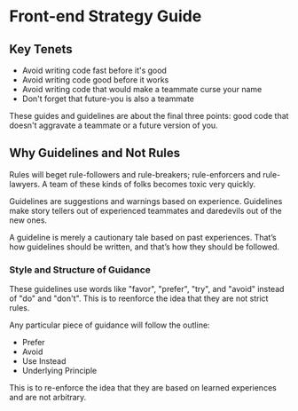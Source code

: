 # Front-end Strategy Guide


## Key Tenets

* Avoid writing code fast before it's good
* Avoid writing code good before it works
* Avoid writing code that would make a teammate curse your name
* Don't forget that future-you is also a teammate

These guides and guidelines are about the final three points: good code that doesn't aggravate a teammate or a future version of you.

## Why Guidelines and Not Rules

Rules will beget rule-followers and rule-breakers; rule-enforcers and rule-lawyers. A team of these kinds of folks becomes toxic very quickly.

Guidelines are suggestions and warnings based on experience. Guidelines make story tellers out of experienced teammates and daredevils out of the new ones.

A guideline is merely a cautionary tale based on past experiences. That’s how guidelines should be written, and that’s how they should be followed.

### Style and Structure of Guidance

These guidelines use words like "favor", "prefer", "try", and "avoid" instead of "do" and "don't". This is to reenforce the idea that they are not strict rules.

Any particular piece of guidance will follow the outline:

* Prefer
* Avoid
* Use Instead
* Underlying Principle

This is to re-enforce the idea that they are based on learned experiences and are not arbitrary.
